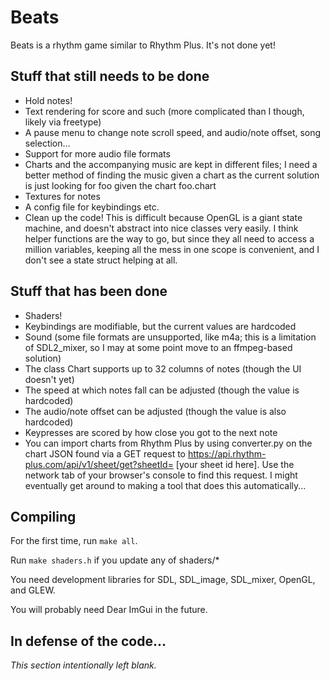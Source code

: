 # Beats
Beats is a rhythm game similar to Rhythm Plus. It's not done yet!
## Stuff that still needs to be done
* Hold notes!
* Text rendering for score and such (more complicated than I though, likely via freetype)
* A pause menu to change note scroll speed, and audio/note offset, song selection...
* Support for more audio file formats
* Charts and the accompanying music are kept in different files; I need a better method of finding the music given a chart as the current solution is just looking for foo given the chart foo.chart
* Textures for notes
* A config file for keybindings etc.
* Clean up the code! This is difficult because OpenGL is a giant state machine, and doesn't abstract into nice classes very easily. I think helper functions are the way to go, but since they all need to access a million variables, keeping all the mess in one scope is convenient, and I don't see a state struct helping at all.
## Stuff that has been done
* Shaders!
* Keybindings are modifiable, but the current values are hardcoded
* Sound (some file formats are unsupported, like m4a; this is a limitation of SDL2\_mixer, so I may at some point move to an ffmpeg-based solution)
* The class Chart supports up to 32 columns of notes (though the UI doesn't yet)
* The speed at which notes fall can be adjusted (though the value is hardcoded)
* The audio/note offset can be adjusted (though the value is also hardcoded)
* Keypresses are scored by how close you got to the next note
* You can import charts from Rhythm Plus by using converter.py on the chart JSON found via a GET request to https://api.rhythm-plus.com/api/v1/sheet/get?sheetId= [your sheet id here]. Use the network tab of your browser's console to find this request. I might eventually get around to making a tool that does this automatically...
## Compiling
For the first time, run `make all`.

Run `make shaders.h` if you update any of shaders/*

You need development libraries for SDL, SDL\_image, SDL\_mixer, OpenGL, and GLEW.

You will probably need Dear ImGui in the future.
## In defense of the code...
*This section intentionally left blank.*
